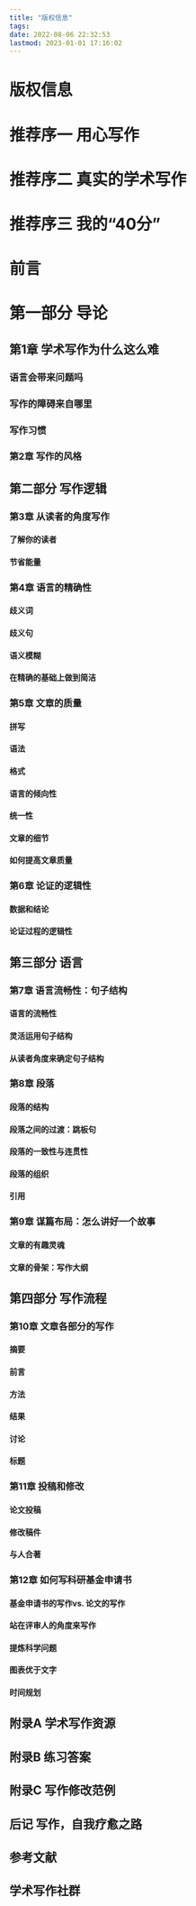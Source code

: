 ```yaml
---
title: "版权信息"
tags: 
date: 2022-08-06 22:32:53
lastmod: 2023-01-01 17:16:02
---
```


# 版权信息

# 推荐序一 用心写作

# 推荐序二 真实的学术写作

# 推荐序三 我的“40分”

# 前言

# 第一部分 导论

## 第1章 学术写作为什么这么难

### 语言会带来问题吗

### 写作的障碍来自哪里

### 写作习惯

### 第2章 写作的风格

## 第二部分 写作逻辑

### 第3章 从读者的角度写作

#### 了解你的读者

#### 节省能量

### 第4章 语言的精确性

#### 歧义词

#### 歧义句

#### 语义模糊

#### 在精确的基础上做到简洁

### 第5章 文章的质量

#### 拼写

#### 语法

#### 格式

#### 语言的倾向性

#### 统一性

#### 文章的细节

#### 如何提高文章质量

### 第6章 论证的逻辑性

#### 数据和结论

#### 论证过程的逻辑性

## 第三部分 语言

### 第7章 语言流畅性：句子结构

#### 语言的流畅性

#### 灵活运用句子结构

#### 从读者角度来确定句子结构

### 第8章 段落

#### 段落的结构

#### 段落之间的过渡：跳板句

#### 段落的一致性与连贯性

#### 段落的组织

#### 引用

### 第9章 谋篇布局：怎么讲好一个故事

#### 文章的有趣灵魂

#### 文章的骨架：写作大纲

## 第四部分 写作流程

### 第10章 文章各部分的写作

#### 摘要

#### 前言

#### 方法

#### 结果

#### 讨论

#### 标题

### 第11章 投稿和修改

#### 论文投稿

#### 修改稿件

#### 与人合著

### 第12章 如何写科研基金申请书

#### 基金申请书的写作vs. 论文的写作

#### 站在评审人的角度来写作

#### 提炼科学问题

#### 图表优于文字

#### 时间规划

## 附录A 学术写作资源

## 附录B 练习答案

## 附录C 写作修改范例

## 后记 写作，自我疗愈之路

## 参考文献

## 学术写作社群